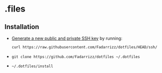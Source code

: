 # .files

## Installation
- [Generate a new public and private SSH key](https://docs.github.com/en/github/authenticating-to-github/generating-a-new-ssh-key-and-adding-it-to-the-ssh-agent) by running:

   ```zsh
   curl https://raw.githubusercontent.com/Fadarrizz/dotfiles/HEAD/ssh/ssh.sh | sh -s "<your-email-address>"
   ```
- `git clone https://github.com/Fadarrizz/dotfiles ~/.dotfiles`
- `~/.dotfiles/install`
